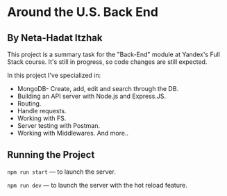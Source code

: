 # Around the U.S. Back End  
  
## By Neta-Hadat Itzhak  
  
This project is a summary task for the "Back-End" module at Yandex's Full Stack course.
It's still in progress, so code changes are still expected.

In this project I've specialized in:  
  * MongoDB- Create, add, edit and search through the DB.
  * Building an API server with Node.js and Express.JS.
  * Routing.
  * Handle requests.
  * Working with FS.
  * Server testing with Postman.
  * Working with Middlewares.
  And more..
  
## Running the Project  
  
`npm run start` — to launch the server.  
  
`npm run dev` — to launch the server with the hot reload feature.  




